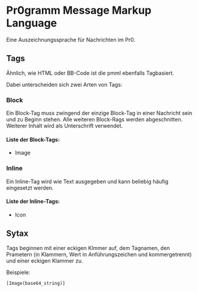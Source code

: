 # Pr0gramm Message Markup Language

Eine Auszeichnungssprache für Nachrichten im Pr0.

## Tags

Ähnlich, wie HTML oder BB-Code ist die pmml ebenfalls Tagbasiert.

Dabei unterscheiden sich zwei Arten von Tags:

### Block

Ein Block-Tag muss zwingend der einzige Block-Tag in einer Nachricht sein und zu Beginn stehen. Alle weiteren Block-Rags werden abgeschnitten. Weiterer Inhalt wird als Unterschrift verwendet.

#### Liste der Block-Tags:

- Image

### Inline

Ein Inline-Tag wird wie Text ausgegeben und kann beliebig häufig eingesetzt werden.

#### Liste der Inline-Tags:

- Icon

## Sytax

Tags beginnen mit einer eckigen Klmmer auf, dem Tagnamen, den Prametern (in Klammern, Wert in Anführungszeichen und kommergetrennt) und einer eckigen Klammer zu.

Beispiele:

`[Image(base64_string)]`

